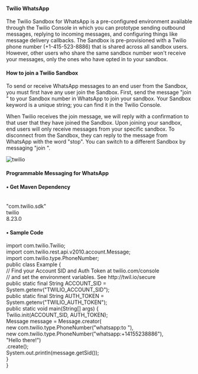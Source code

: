 <h4>Twilio WhatsApp</h4>
<p>The Twilio Sandbox for WhatsApp is a pre-configured environment available through the Twilio Console in which you can prototype sending outbound messages, replying to incoming messages, and configuring things like message delivery callbacks. 
The Sandbox is pre-provisioned with a Twilio phone number (+1-415-523-8886) that is shared across all sandbox users. However, other users who share the same sandbox number won't receive your messages, only the ones who have opted in to your sandbox.</p>

<h4>How to join a Twilio Sandbox</h4>
<p>To send or receive WhatsApp messages to an end user from the Sandbox, you must first have any user join the Sandbox.
First, send the message "join <your Sandbox keyword>" to your Sandbox number in WhatsApp to join your sandbox. Your Sandbox keyword is a unique string; you can find it in the Twilio Console.</p>
<p>When Twilio receives the join message, we will reply with a confirmation to that user that they have joined the Sandbox.
Upon joining your sandbox, end users will only receive messages from your specific sandbox. To disconnect from the Sandbox, they can reply to the message from WhatsApp with the word "stop". You can switch to a different Sandbox by messaging "join <other sandbox keyword>".</p>

 


![twilio](https://user-images.githubusercontent.com/80669589/147925506-4d5818a5-6fb5-4834-bcaf-8a36d0e2347f.png)



<h4>Programmable Messaging for WhatsApp</h4>
<h4>•	Get Maven Dependency</h4>
<p><dependency><br>
   "<groupId>com.twilio.sdk</groupId>"<br>
   <artifactId>twilio</artifactId><br>
   <version>8.23.0</version><br>
</dependency></p>
<h4>•	Sample Code</h4>
<p>import com.twilio.Twilio;<br>
import com.twilio.rest.api.v2010.account.Message;<br>
import com.twilio.type.PhoneNumber;<br>
public class Example {<br>
    // Find your Account SID and Auth Token at twilio.com/console<br>
    // and set the environment variables. See http://twil.io/secure<br>
    public static final String ACCOUNT_SID = System.getenv("TWILIO_ACCOUNT_SID");<br>
    public static final String AUTH_TOKEN = System.getenv("TWILIO_AUTH_TOKEN");<br>
    public static void main(String[] args) {<br>
        Twilio.init(ACCOUNT_SID, AUTH_TOKEN);<br>
        Message message = Message.creator(<br>
                new com.twilio.type.PhoneNumber("whatsapp:to<phone number> "),<br>
                new com.twilio.type.PhoneNumber("whatsapp:+14155238886"),<br>
                "Hello there!")<br>
            .create();<br>
        System.out.println(message.getSid());<br>
    }<br>
}<br>
 </p>
